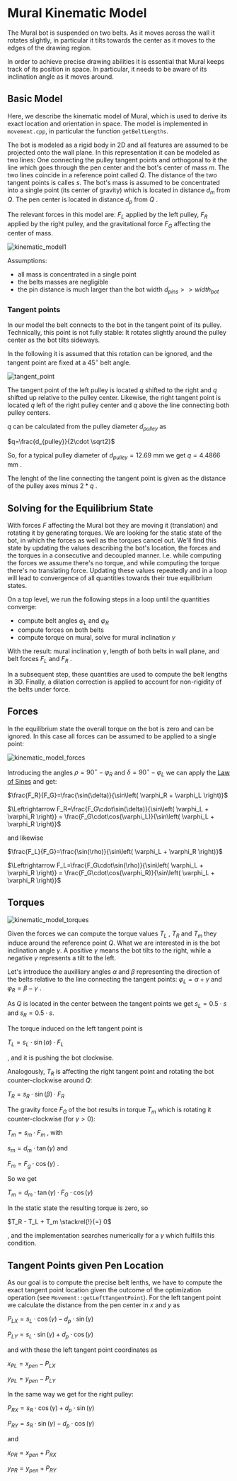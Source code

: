 # Mural Kinematic Model

The Mural bot is suspended on two belts. As it moves across the wall it rotates slightly,
in particular it tilts towards the center as it moves to the edges of the drawing region.

In order to achieve precise drawing abilities it is essential that Mural keeps track of its
position in space. In particular, it needs to be aware of its inclination angle as it
moves around.

## Basic Model

Here, we describe the kinematic model of Mural, which is used to derive its exact location 
and orientation in space. The model is implemented in ``movement.cpp``, in particular the function ``getBeltLengths``.

The bot is modeled as a rigid body in 2D and all features are assumed to be projected onto the wall plane.
In this representation it can be modeled as two lines: One connecting the pulley tangent points
and orthogonal to it the line which goes through the pen center and the bot's center of mass $m$. The 
two lines coincide in a reference point called $Q$. 
The distance of the two tangent points is calles $s$.
The bot's mass is assumed to be concentrated into a single point (its center of gravity) which is
located in distance $d_m$ from $Q$. The pen center is located in distance $d_p$ from $Q$ .

The relevant forces in this model are: $F_L$ applied by the left pulley, $F_R$ applied by the right pulley, 
and the gravitational force $F_G$ affecting the center of mass.

![kinematic_model1](/images/doc/kinematic_model1.drawio.svg)

Assumptions:

- all mass is concentrated in a single point
- the belts masses are negligible
- the pin distance is much larger than the bot width $d_{pins} >> width_{bot}$ 

### Tangent points

In our model the belt connects to the bot in the tangent point of its pulley. Technically, this point 
is not fully stable: It rotates slightly around the pulley center as the bot tilts sideways.

In the following it is assumed that this rotation can be ignored, and the tangent point are fixed at
a $45^\circ$ belt angle.

![tangent_point](/images/doc/tangent_point.drawio.svg)

The tangent point of the left pulley is located $q$ shifted to the right and $q$ shifted up relative to the pulley center. Likewise, the right tangent point is located $q$ left of the right pulley center and $q$ above the line connecting both pulley centers.

$q$ can be calculated from the pulley diameter $d_{pulley}$ as

$q=\frac{d_{pulley}}{2\cdot \sqrt2}$

So, for a typical pulley diameter of $d_{pulley}=12.69$ mm we get $q=4.4866$ mm .

The lenght of the line connecting the tangent point is given as the distance of the pulley axes minus $2*q$ .

## Solving for the Equilibrium State

With forces $F$ affecting the Mural bot they are moving it (translation) and rotating it by generating torques. 
We are looking for the static state of the bot, in which the forces as well as the torques cancel out.
We'll find this state by updating the values describing the bot's location, the forces and the torques 
in a consecutive and decoupled manner. I.e. while computing the forces we assume there's no torque, and while 
computing the torque there's no translating force. Updating these values repeatedly and in a loop
will lead to convergence of all quantities towards their true equilibrium states.

On a top level, we run the following steps in a loop until the quantities converge:
- compute belt angles $\varphi_L$ and $\varphi_R$
- compute forces on both belts
- compute torque on mural, solve for mural inclination $\gamma$

With the result: mural inclination $\gamma$, length of both belts in wall plane, and belt forces $F_L$ and $F_R$ .

In a subsequent step, these quantities are used to compute the belt lengths in 3D. Finally, a dilation correction is applied to account for non-rigidity of the belts under force.

## Forces

In the equilibrium state the overall torque on the bot is zero and can be ignored. In this case
all forces can be assumed to be applied to a single point:

![kinematic_model_forces](/images/doc/kinematic_model_forces.jpg)

Introducing the angles $\rho = 90^\circ-\varphi_R$ and $\delta = 90^\circ-\varphi_L$ we can apply the [Law of Sines](https://en.wikipedia.org/wiki/Law_of_sines) and get:

$\frac{F_R}{F_G}=\frac{\sin(\delta)}{\sin\left( \varphi_R + \varphi_L \right)}$

$\Leftrightarrow F_R=\frac{F_G\cdot\sin(\delta)}{\sin\left( \varphi_L + \varphi_R \right)} =
\frac{F_G\cdot\cos(\varphi_L)}{\sin\left( \varphi_L + \varphi_R \right)}$

and likewise

$\frac{F_L}{F_G}=\frac{\sin(\rho)}{\sin\left( \varphi_L + \varphi_R \right)}$

$\Leftrightarrow F_L=\frac{F_G\cdot\sin(\rho)}{\sin\left( \varphi_L + \varphi_R \right)} =
\frac{F_G\cdot\cos(\varphi_R)}{\sin\left( \varphi_L + \varphi_R \right)}$


## Torques

![kinematic_model_torques](/images/doc/kinematic_model_torques.jpg)

Given the forces we can compute the torque values $T_L$ ,  $T_R$ and  $T_m$ they induce around the reference point $Q$.
What we are interested in is the bot inclination angle $\gamma$. A positive $\gamma$ means the bot tilts to the right,
while a negative $\gamma$ represents a tilt to the left.

Let's introduce the auxilliary angles $\alpha$ and $\beta$ representing the direction of the belts relative to the
line connecting the tangent points:
$\varphi_L = \alpha + \gamma$
and 
$\varphi_R = \beta - \gamma$ .

As $Q$ is located in the center between the tangent points we get $s_L = 0.5\cdot s$ and $s_R = 0.5\cdot s$.

The torque induced on the left tangent point is 

$T_L = s_L \cdot \sin(\alpha)\cdot F_L$ 

, and it is pushing the bot clockwise.

Analogously, $T_R$ is affecting the right tangent point and rotating the bot counter-clockwise around $Q$:

$T_R = s_R \cdot \sin(\beta)\cdot F_R$ 

The gravity force $F_G$ of the bot results in torque $T_m$ which is rotating it counter-clockwise (for $\gamma>0$):

$T_m = s_m \cdot F_m$ , with

$s_m = d_m \cdot \tan(\gamma)$ and

$F_m = F_g \cdot \cos(\gamma)$ .

So we get

$T_m = d_m \cdot \tan(\gamma) \cdot F_G \cdot \cos(\gamma)$

In the static state the resulting torque is zero, so

$T_R - T_L + T_m \stackrel{!}{=} 0$

, and the implementation searches numerically for a $\gamma$ which fulfills this condition.

## Tangent Points given Pen Location

As our goal is to compute the precise belt lenths, we have to compute the exact tangent point location given the outcome
of the optimization operation (see ``Movement::getLeftTangentPoint``). For the left tangent point we calculate the distance from the 
pen center in $x$ and $y$ as

$P_{LX} = s_L \cdot \cos(\gamma) - d_p \cdot \sin(\gamma)$

$P_{LY} = s_L \cdot \sin(\gamma) + d_p \cdot \cos(\gamma)$

and with these the left tangent point coordinates as

$x_{PL} = x_{pen} - P_{LX}$

$y_{PL} = y_{pen} - P_{LY}$

In the same way we get for the right pulley:


$P_{RX} = s_R \cdot \cos(\gamma) + d_p \cdot \sin(\gamma)$

$P_{RY} = s_R \cdot \sin(\gamma) - d_p \cdot \cos(\gamma)$

and

$x_{PR} = x_{pen} + P_{RX}$

$y_{PR} = y_{pen} + P_{RY}$

